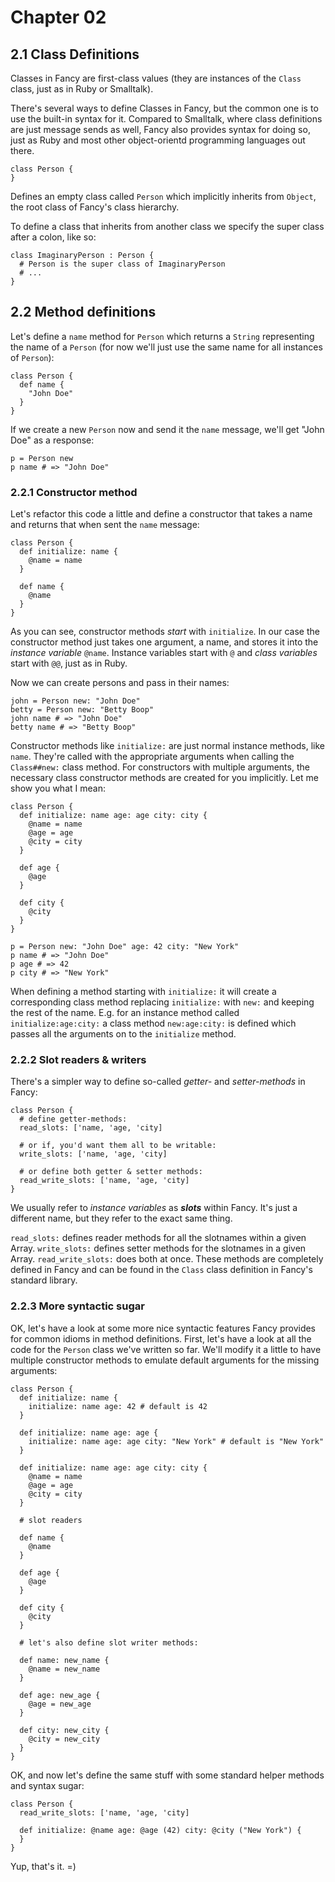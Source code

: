 # Chapter 02 #

## 2.1 Class Definitions ##

Classes in Fancy are first-class values (they are instances of the
`Class` class, just as in Ruby or Smalltalk).

There's several ways to define Classes in Fancy, but the common one is
to use the built-in syntax for it. Compared to Smalltalk, where class
definitions are just message sends as well, Fancy also provides syntax
for doing so, just as Ruby and most other object-orientd programming
languages out there.

    class Person {
    }

Defines an empty class called `Person` which implicitly inherits from
`Object`, the root class of Fancy's class hierarchy.

To define a class that inherits from another class we specify the
super class after a colon, like so:

    class ImaginaryPerson : Person {
      # Person is the super class of ImaginaryPerson
      # ...
    }

## 2.2 Method definitions ##

Let's define a `name` method for `Person` which returns a `String`
representing the name of a `Person` (for now we'll just use the same
name for all instances of `Person`):

    class Person {
      def name {
        "John Doe"
      }
    }

If we create a new `Person` now and send it the `name` message, we'll
get "John Doe" as a response:

    p = Person new
    p name # => "John Doe"


### 2.2.1 Constructor method ###

Let's refactor this code a little and define a constructor that takes
a name and returns that when sent the `name` message:

    class Person {
      def initialize: name {
        @name = name
      }

      def name {
        @name
      }
    }

As you can see, constructor methods *start* with `initialize`. In our
case the constructor method just takes one argument, a name, and
stores it into the *instance variable* `@name`. Instance variables
start with `@` and *class variables* start with `@@`, just as in Ruby.

Now we can create persons and pass in their names:

    john = Person new: "John Doe"
    betty = Person new: "Betty Boop"
    john name # => "John Doe"
    betty name # => "Betty Boop"

Constructor methods like `initialize:` are just normal instance
methods, like `name`. They're called with the appropriate arguments
when calling the `Class##new:` class method. For constructors with
multiple arguments, the necessary class constructor methods are
created for you implicitly. Let me show you what I mean:

    class Person {
      def initialize: name age: age city: city {
        @name = name
        @age = age
        @city = city
      }

      def age {
        @age
      }

      def city {
        @city
      }
    }

    p = Person new: "John Doe" age: 42 city: "New York"
    p name # => "John Doe"
    p age # => 42
    p city # => "New York"

When defining a method starting with `initialize:` it will create a
corresponding class method replacing `initialize:` with `new:` and
keeping the rest of the name. E.g. for an instance method called
`initialize:age:city:` a class method `new:age:city:` is defined which
passes all the arguments on to the `initialize` method.

### 2.2.2 Slot readers & writers ###

There's a simpler way to define so-called *getter-* and
*setter-methods* in Fancy:

    class Person {
      # define getter-methods:
      read_slots: ['name, 'age, 'city]

      # or if, you'd want them all to be writable:
      write_slots: ['name, 'age, 'city]

      # or define both getter & setter methods:
      read_write_slots: ['name, 'age, 'city]
    }

We usually refer to *instance variables* as ***slots*** within
Fancy. It's just a different name, but they refer to the exact same
thing.

`read_slots:` defines reader methods for all the slotnames within a
given Array. `write_slots:` defines setter methods for the slotnames
in a given Array. `read_write_slots:` does both at once. These methods
are completely defined in Fancy and can be found in the `Class` class
definition in Fancy's standard library.

### 2.2.3 More syntactic sugar ###

OK, let's have a look at some more nice syntactic features Fancy
provides for common idioms in method definitions.
First, let's have a look at all the code for the `Person` class we've
written so far. We'll modify it a little to have multiple constructor
methods to emulate default arguments for the missing arguments:

    class Person {
      def initialize: name {
        initialize: name age: 42 # default is 42
      }

      def initialize: name age: age {
        initialize: name age: age city: "New York" # default is "New York"
      }

      def initialize: name age: age city: city {
        @name = name
        @age = age
        @city = city
      }

      # slot readers

      def name {
        @name
      }

      def age {
        @age
      }

      def city {
        @city
      }

      # let's also define slot writer methods:

      def name: new_name {
        @name = new_name
      }

      def age: new_age {
        @age = new_age
      }

      def city: new_city {
        @city = new_city
      }
    }

OK, and now let's define the same stuff with some standard helper
methods and syntax sugar:

    class Person {
      read_write_slots: ['name, 'age, 'city]

      def initialize: @name age: @age (42) city: @city ("New York") {
      }
    }

Yup, that's it. =)
